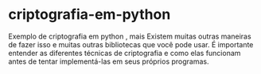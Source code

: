 # criptografia-em-python
Exemplo de criptografia em python , mais Existem muitas outras maneiras de fazer isso e muitas outras bibliotecas que você pode usar. É importante entender as diferentes técnicas de criptografia e como elas funcionam antes de tentar implementá-las em seus próprios programas.
